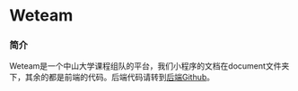 # Weteam

### 简介

Weteam是一个中山大学课程组队的平台，我们小程序的文档在document文件夹下，其余的都是前端的代码。后端代码请转到[后端Github](https://github.com/Liekka/Weteam_server)。



